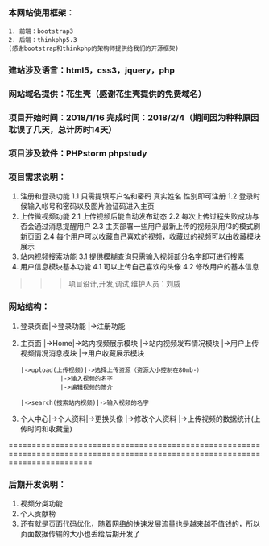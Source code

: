 ### 本网站使用框架：
	1. 前端：bootstrap3
	2. 后端：thinkphp5.3
	(感谢bootstrap和thinkphp的架构师提供给我们的开源框架)
### 建站涉及语言：html5，css3，jquery，php
### 网站域名提供：花生壳（感谢花生壳提供的免费域名）

### 项目开始时间：2018/1/16	完成时间：2018/2/4（期间因为种种原因耽误了几天，总计历时14天）
### 项目涉及软件：PHPstorm phpstudy
### 项目需求说明：
1. 注册和登录功能
	1.1 只需提填写户名和密码 真实姓名 性别即可注册
	1.2 登录时候输入帐号和密码以及图片验证码进入主页
2. 上传微视频功能
	2.1 上传视频后能自动发布动态
	2.2 每次上传过程失败成功与否会通过消息提醒用户
	2.3 主页部署一些用户最新上传的视频采用/3的模式刷新页面
	2.4 每个用户可以收藏自己喜欢的视频，收藏过的视频可以由收藏模块展示
3. 站内视频搜索功能
	3.1 提供模糊查询只需输入视频部分名字即可进行搜素
4. 用户信息模块基本功能
	4.1 可以上传自己喜欢的头像
	4.2 修改用户的基本信息
>>> 项目设计,开发,调试,维护人员：刘威
			
### 网站结构：
1. 登录页面|->登录功能
	  |->注册功能
				   
2. 主页面  |->Home|->站内视频展示模块
	   |->站内视频发布情况模块
	   |->用户上传视频情况消息模块
	   |->用户收藏展示模块
						  
	   |->upload(上传视频)|->选择上传资源（资源大小控制在80mb-）
			      |->输入视频的名字
			      |->编辑视频的简介
									  
	   |->search(搜索站内视频)|->输入视频的名字
				   
3. 个人中心|->个人资料|->更换头像
	   |->修改个人资料
	   |->上传视频的数据统计(上传时间和收藏量)
							  
==============================================================================================================================

### 后期开发说明：
1. 视频分类功能
2. 个人贡献榜
3. 还有就是页面代码优化，随着网络的快速发展流量也是越来越不值钱的，所以页面数据传输的大小也丢给后期开发了
